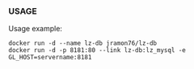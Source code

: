 ### USAGE ###

Usage example:

	docker run -d --name lz-db jramon76/lz-db
	docker run -d -p 8181:80 --link lz-db:lz_mysql -e GL_HOST=servername:8181

